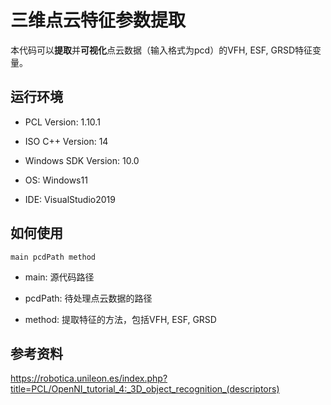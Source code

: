 # 三维点云特征参数提取

本代码可以**提取**并**可视化**点云数据（输入格式为pcd）的VFH, ESF, GRSD特征变量。

## 运行环境

- PCL Version: 1.10.1

- ISO C++ Version: 14

- Windows SDK Version: 10.0

- OS: Windows11

- IDE: VisualStudio2019

## 如何使用

`main pcdPath method`

- main: 源代码路径

- pcdPath: 待处理点云数据的路径

- method: 提取特征的方法，包括VFH, ESF, GRSD

## 参考资料

https://robotica.unileon.es/index.php?title=PCL/OpenNI_tutorial_4:_3D_object_recognition_(descriptors)
